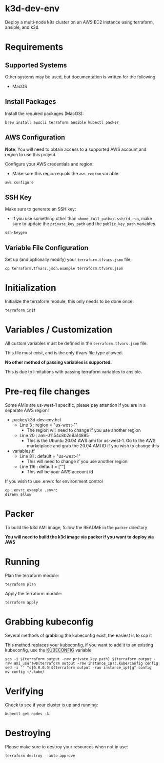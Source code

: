 # k3d-dev-env

Deploy a multi-node k8s cluster on an AWS EC2 instance using terraform, ansible, and k3d.

# Requirements

## Supported Systems

Other systems may be used, but documentation is written for the following:
* MacOS

## Install Packages

Install the required packages (MacOS):

```
brew install awscli terraform ansible kubectl packer
```

## AWS Configuration

**Note**: You will need to obtain access to a supported AWS account and region to use this project.

Configure your AWS credentials and region:
* Make sure this region equals the `aws_region` variable.

```
aws configure
```

## SSH Key

Make sure to generate an SSH key:
* If you use something other than `<home_full_path>/.ssh/id_rsa`, make sure to update the `private_key_path` and the `public_key_path` variables.

```
ssh-keygen
```

## Variable File Configuration

Set up (and optionally modify) your `terraform.tfvars.json` file:

```
cp terraform.tfvars.json.example terraform.tfvars.json
```

# Initialization

Initialize the terraform module, this only needs to be done once:

```
terraform init
```

# Variables / Customization

All custom variables must be defined in the `terraform.tfvars.json` file.

This file must exist, and is the only tfvars file type allowed.

**No other method of passing variables is supported.**

This is due to limitations with passing terraform variables to ansible.

# Pre-req file changes

Some AMIs are us-west-1 specific, please pay attention if you are in a separate AWS region!

* packer/k3d-dev-env.hcl
    - Line 3 : region          = "us-west-1"
        - The region will need to change if you use another region
    - Line 20 : ami-01154c8b2e9a14885
        - This is the Ubuntu 20.04 AWS ami for us-west-1. Go to the AWS marketplace and grab the 20.04 AMI ID if you wish to change this
* variables.tf
    - Line 81 : default     = "us-west-1"
        - This will need to change if you use another region
    - Line 116 : default     = [""]
        - This will be your AWS account id

If you wish to use .envrc for environment control

```
cp .envrc.example .envrc
direnv allow
```

# Packer

To build the k3d AMI image, follow the README in the `packer` directory

**You will need to build the k3d image via packer if you want to deploy via AWS**

# Running

Plan the terraform module:

```
terraform plan
```

Apply the terraform module:

```
terraform apply
```

# Grabbing kubeconfig

Several methods of grabbing the kubeconfig exist, the easiest is to scp it

This method replaces your kubeconfig, if you want to add it to an existing kubeconfig, use the [KUBECONFIG](https://kubernetes.io/docs/tasks/access-application-cluster/configure-access-multiple-clusters/#set-the-kubeconfig-environment-variable) variable

```
scp -i $(terraform output -raw private_key_path) $(terraform output -raw ami_user)@$(terraform output -raw instance_ip):.kube/config config
sed -i '' "s|0.0.0.0|$(terraform output -raw instance_ip)|g" config
mv config ~/.kube/
```

# Verifying

Check to see if your cluster is up and running:

```
kubectl get nodes -A
```

# Destroying

Please make sure to destroy your resources when not in use:

```
terraform destroy --auto-approve
```
